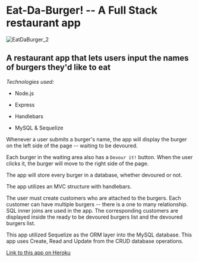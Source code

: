 # Eat-Da-Burger! -- A Full Stack restaurant app

![EatDaBurger_2](https://user-images.githubusercontent.com/18557337/56597438-4d293200-65a7-11e9-8615-c76d5e803478.png)

## A restaurant app that lets users input the names of burgers they'd like to eat

_Technologies used:_

- Node.js

- Express

- Handlebars

- MySQL & Sequelize

Whenever a user submits a burger's name, the app will display the burger on the left side of the page -- waiting to be devoured.

Each burger in the waiting area also has a `Devour it!` button. When the user clicks it, the burger will move to the right side of the page.

The app will store every burger in a database, whether devoured or not.

The app utilizes an MVC structure with handlebars.

The user must create customers who are attached to the burgers. Each customer can have multiple burgers -- there is a one to many relationship. SQL inner joins are used in the app.  The corresponding customers are displayed inside the ready to be devoured burgers list and the devoured burgers list.  

This app utilized Sequelize as the ORM layer into the MySQL database.  This app uses Create, Read and Update from the CRUD database operations.

[Link to this app on Heroku](https://still-beyond-23927.herokuapp.com/)